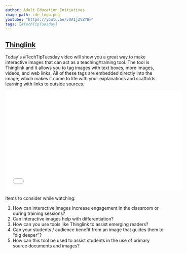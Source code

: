 ```yaml
---
author: Adult Education Initiatives
image_path: cde_logo.png
youtube: "https://youtu.be/vUA1jZVZYBw"
tags: [#TechTipTuesday]
---
```

## [Thinglink](http://www.thinglink.com/)

Today's #TechTipTuesday video will show you a great way to make interactive images that can act as a teaching/training tool. The tool is Thinglink and it allows you to tag images with text boxes, more images, videos, and web links.  All of these tags are embedded directly into the image; which makes it come to life with your explanations and scaffolds learning with links to outside sources.

<iframe width="560" height="315" src="{{ page.youtube }}" frameborder="0" allowfullscreen></iframe>

Items to consider while watching:
  
  1.  How can interactive images increase engagement in the classroom or during training sessions?
  2.  Can interactive images help with differentiation?
  3.  How can you use tools like Thinglink to assist emerging readers?
  4.  Can your students / audience benefit from an image that guides them to “dig deeper”?
  5.  How can this tool be used to assist students in the use of primary source documents and images?